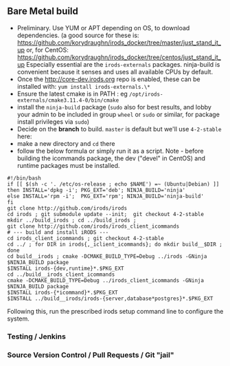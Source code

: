 ## Bare Metal build

   - Preliminary. Use YUM or APT depending on OS, to download dependencies.
    (a good source for these is:
      https://github.com/korydraughn/irods_docker/tree/master/just_stand_it_up
    or, for CentOS:
    https://github.com/korydraughn/irods_docker/tree/centos/just_stand_it_up
    Especially essential are the `irods-externals` packages. ninja-build is convenient because it senses and uses all available CPUs by default.
   - Once the http://core-dev.irods.org repo is enabled, these can be installed with:
    `yum install irods-externals.\*`
   - Ensure the latest cmake is in PATH : eg `/opt/irods-externals/cmake3.11.4-0/bin/cmake`
   - install the `ninja-build` package (`sudo` also for best results, and lobby your admin to
     be included in group `wheel` or `sudo`  or similar, for package install privileges via `sudo`)
   - Decide on the **branch** to build. `master` is default but we'll use `4-2-stable` here:
   - make a new directory and `cd` there
   - follow the below formula or simply run it as a script. Note - before building the icommands package, the dev ("devel" in CentOS) and runtime packages must be installed.  
   ```
   #!/bin/bash
   if [[ $(sh -c '. /etc/os-release ; echo $NAME') =~ (Ubuntu|Debian) ]]
   then INSTALL='dpkg -i'; PKG_EXT='deb'; NINJA_BUILD='ninja'
   else INSTALL='rpm -i';  PKG_EXT='rpm'; NINJA_BUILD='ninja-build'
   fi
   git clone http://github.com/irods/irods
   cd irods ; git submodule update --init;  git checkout 4-2-stable
   mkdir ../build_irods ; cd ../build_irods ; 
   git clone http://github.com/irods/irods_client_icommands
   # --- build and install iRODS ---
   cd irods_client_icommands ; git checkout 4-2-stable 
   cd ../ ; for DIR in irods{,_iclient_icommands}; do mkdir build__$DIR ;  done
   cd build__irods ; cmake -DCMAKE_BUILD_TYPE=Debug ../irods -GNinja
   $NINJA_BUILD package
   $INSTALL irods-{dev,runtime}*.$PKG_EXT
   cd ../build__irods_client_icommands
   cmake -DCMAKE_BUILD_TYPE=Debug ../irods_client_icommands -GNinja
   $NINJA_BUILD package
   $INSTALL irods-{*icommand}*.$PKG_EXT
   $INSTALL ../build__irods/irods-{server,database*postgres}*.$PKG_EXT
   ```
Following this, run the prescribed irods setup command line to configure the system.

### Testing / Jenkins

### Source Version Control / Pull Requests / Git "jail"
